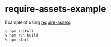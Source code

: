 # require-assets-example

Example of using [require-assets][ra].

    % npm install
    % npm run build
    % npm start

[ra]: https://github.com/andreypopp/require-assets

